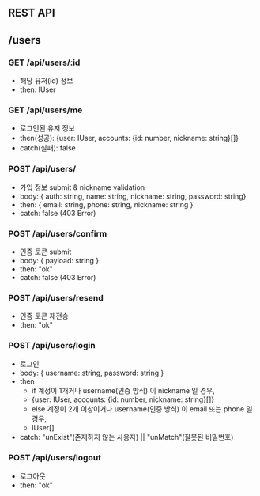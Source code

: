 ## REST API

## /users

### GET /api/users/:id
- 해당 유저(id) 정보
- then: IUser

### GET /api/users/me 
- 로그인된 유저 정보
- then(성공): {user: IUser, accounts: {id: number, nickname: string}[]}
- catch(실패): false

### POST /api/users/ 
- 가입 정보 submit & nickname validation
- body: { auth: string, name: string, nickname: string, password: string}
- then: { email: string, phone: string, nickname: string }
- catch: false (403 Error)

### POST /api/users/confirm 
- 인증 토큰 submit
- body: { payload: string }
- then: "ok"
- catch: false (403 Error)

### POST /api/users/resend
- 인증 토큰 재전송
- then: "ok"


### POST /api/users/login
- 로그인
- body: { username: string, password: string }
- then
  - if 계정이 1개거나 username(인증 방식) 이 nickname 일 경우, 
  - {user: IUser, accounts: {id: number, nickname: string}[]}
  - else 계정이 2개 이상이거나 username(인증 방식) 이 email 또는 phone 일 경우, 
  - IUser[]
- catch: "unExist"(존재하지 않는 사용자) || "unMatch"(잘못된 비밀번호)

### POST /api/users/logout
- 로그아웃
- then: "ok"

